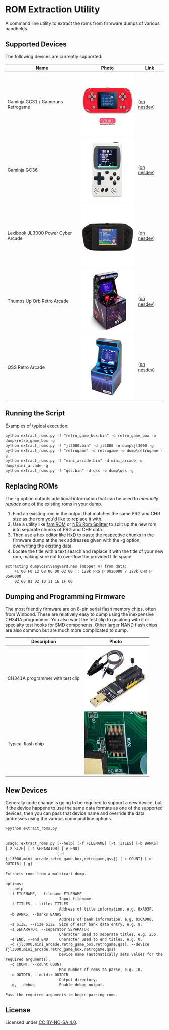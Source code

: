 # ROM Extraction Utility
A command line utility to extract the roms from firmware dumps of various handhelds.

## Supported Devices
The following devices are currently supported:

| Name | Photo | Link |
| --- | --- | --- |
| Gaminja GC31 / Gameruns Retrogame | <img src="images/gaminja_gc31.jpg" alt="Gaminja GC31 Handheld Console" width="200" height="200"> | ([on nesdev](https://forums.nesdev.org/viewtopic.php?p=298744#p298744)) |
| Gaminja GC36 | <img src="images/gaminja_gc36.jpg" alt="Photo of GC36 Handheld Console" width="200" height="200"> | ([on nesdev](https://forums.nesdev.org/viewtopic.php?p=298602#p298602)) |
| Lexibook JL3000 Power Cyber Arcade | <img src="images/lexibook_jl3000.jpg" alt="Photo of Lexibook JL3000 Handheld Console" width="200" height="200"> | ([on nesdev](https://forums.nesdev.org/viewtopic.php?p=265765&hilit=dump#p265765)) |
| Thumbs Up Orb Retro Arcade | <img src="images/thumbs_up_orb_mini_arcade.jpg" alt="Photo of Thumbs Up Orb Retro Arcade Handheld Console" width="200" height="200"> | ([on nesdev](https://forums.nesdev.org/viewtopic.php?p=284160#p284160)) |
| QSS Retro Arcade | <img src="images/qss_retro_arcade.jpg" alt="Photo of QSS Retro Arcade Handheld Console" width="200" height="200"> | ([on nesdev](https://forums.nesdev.org/viewtopic.php?p=300556#p300556)) |

## Running the Script
Examples of typical execution:
```
python extract_roms.py -f "retro_game_box.bin" -d retro_game_box -o dump\retro_game_box -g
python extract_roms.py -f "jl3000.bin" -d jl3000 -o dump\jl3000 -g
python extract_roms.py -f "retrogame" -d retrogame -o dump\retrogame -g
python extract_roms.py -f "mini_arcade.bin" -d mini_arcade -o dump\mini_arcade -g
python extract_roms.py -f "qss.bin" -d qss -o dump\qss -g
```

## Replacing ROMs

The -g option outputs additional information that can be used to _manually replace_ one of the existing roms in your dump.

1. Find an existing rom in the output that matches the same PRG and CHR size as the rom you'd like to replace it with.
2. Use a utility like [famiROM](https://gbatemp.net/download/famirom-2019-01-13.37661/download) or [NES Rom Splitter](https://www.romhacking.net/utilities/683/) to split up the new rom into separate chunks of PRG and CHR data.
3. Then use a hex editor like [HxD](https://mh-nexus.de/en/downloads.php?product=HxD20) to paste the respective chunks in the firmware dump at the hex addresses given with the -g option, overwriting the existing data.
4. Locate the title with a text search and replace it with the title of your new rom, making sure not to overflow the provided title space.

```
extracting dump\qss\Vangvard.nes (mapper 4) from data:
    4C 00 F0 12 08 00 D0 02 00 :: 128k PRG @ 0020000 / 128k CHR @ 05A0000
    02 60 81 02 10 11 1E 1F 00
```

## Dumping and Programming Firmware
The most friendly firmware are on 8-pin serial flash memory chips, often from Winbond. These are relatively easy to dump using the inexpensive CH341A programmer. You also want the test clip to go along with it or specialty test hooks for SMD components. Other larger NAND flash chips are also common but are much more complicated to dump.

| Description | Photo |
| --- | --- |
| CH341A programmer with test clip | <img src="images/CH341A.jpg" alt="Photo of the programmer and test clip" width="200" height="200"> |
| Typical flash chip | <img src="images/winbond.jpg" alt="Photo of the flash chip" width="200" height="200"> |

## New Devices

Generally code change is going to be required to support a new device, but if the device happens to use the same data formats as one of the supported devices, then you can pass that device name and override the data addresses using the various command line options.

```
>python extract_roms.py


usage: extract_roms.py [--help] [-f FILENAME] [-t TITLES] [-b BANKS] [-z SIZE] [-s SEPARATOR] [-e END]
                       [-d {jl3000,mini_arcade,retro_game_box,retrogame,qss}] [-c COUNT] [-o OUTDIR] [-g]

Extracts roms from a multicart dump.

options:
  --help
  -f FILENAME, --filename FILENAME
                        Input filename.
  -t TITLES, --titles TITLES
                        Address of title information, e.g. 0xA03F.
  -b BANKS, --banks BANKS
                        Address of bank information, e.g. 0x6A000.
  -z SIZE, --size SIZE  Size of each bank data entry, e.g. 9.
  -s SEPARATOR, --separator SEPARATOR
                        Character used to separate titles, e.g. 255.
  -e END, --end END     Character used to end titles, e.g. 0.
  -d {jl3000,mini_arcade,retro_game_box,retrogame,qss}, --device {jl3000,mini_arcade,retro_game_box,retrogame,qss}
                        Device name (automatically sets values for the required arguments).
  -c COUNT, --count COUNT
                        Max number of roms to parse, e.g. 10.
  -o OUTDIR, --outdir OUTDIR
                        Output directory.
  -g, --debug           Enable debug output.

Pass the required arguments to begin parsing roms.
```

## License
Licensed under [CC BY-NC-SA 4.0](https://creativecommons.org/licenses/by-nc-sa/4.0/deed.en).
